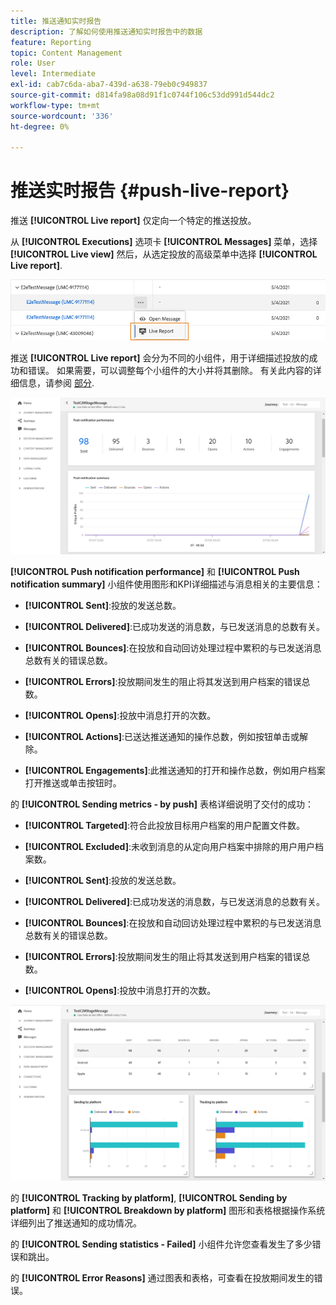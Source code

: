 ```yaml
---
title: 推送通知实时报告
description: 了解如何使用推送通知实时报告中的数据
feature: Reporting
topic: Content Management
role: User
level: Intermediate
exl-id: cab7c6da-aba7-439d-a638-79eb0c949837
source-git-commit: d814fa98a08d91f1c0744f106c53dd991d544dc2
workflow-type: tm+mt
source-wordcount: '336'
ht-degree: 0%

---
```


# 推送实时报告 {#push-live-report}

推送 **[!UICONTROL Live report]** 仅定向一个特定的推送投放。

从 **[!UICONTROL Executions]** 选项卡 **[!UICONTROL Messages]** 菜单，选择 **[!UICONTROL Live view]** 然后，从选定投放的高级菜单中选择 **[!UICONTROL Live report]**.

![](../assets/live_report_2.png)

推送 **[!UICONTROL Live report]** 会分为不同的小组件，用于详细描述投放的成功和错误。 如果需要，可以调整每个小组件的大小并将其删除。 有关此内容的详细信息，请参阅 [部分](live-report.md#modify-dashboard).

![](../assets/live_report_3.png)

**[!UICONTROL Push notification performance]** 和 **[!UICONTROL Push notification summary]** 小组件使用图形和KPI详细描述与消息相关的主要信息：

* **[!UICONTROL Sent]**:投放的发送总数。

* **[!UICONTROL Delivered]**:已成功发送的消息数，与已发送消息的总数有关。

* **[!UICONTROL Bounces]**:在投放和自动回访处理过程中累积的与已发送消息总数有关的错误总数。

* **[!UICONTROL Errors]**:投放期间发生的阻止将其发送到用户档案的错误总数。

* **[!UICONTROL Opens]**:投放中消息打开的次数。

* **[!UICONTROL Actions]**:已送达推送通知的操作总数，例如按钮单击或解除。

* **[!UICONTROL Engagements]**:此推送通知的打开和操作总数，例如用户档案打开推送或单击按钮时。

的 **[!UICONTROL Sending metrics - by push]** 表格详细说明了交付的成功：

* **[!UICONTROL Targeted]**:符合此投放目标用户档案的用户配置文件数。

* **[!UICONTROL Excluded]**:未收到消息的从定向用户档案中排除的用户用户档案数。

* **[!UICONTROL Sent]**:投放的发送总数。

* **[!UICONTROL Delivered]**:已成功发送的消息数，与已发送消息的总数有关。

* **[!UICONTROL Bounces]**:在投放和自动回访处理过程中累积的与已发送消息总数有关的错误总数。

* **[!UICONTROL Errors]**:投放期间发生的阻止将其发送到用户档案的错误总数。

* **[!UICONTROL Opens]**:投放中消息打开的次数。

![](../assets/live_report_4.png)

的 **[!UICONTROL Tracking by platform]**, **[!UICONTROL Sending by platform]** 和 **[!UICONTROL Breakdown by platform]** 图形和表格根据操作系统详细列出了推送通知的成功情况。

的 **[!UICONTROL Sending statistics - Failed]** 小组件允许您查看发生了多少错误和跳出。

的 **[!UICONTROL Error Reasons]** 通过图表和表格，可查看在投放期间发生的错误。
